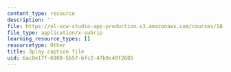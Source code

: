 ```yaml
---
content_type: resource
description: ''
file: https://ol-ocw-studio-app-production.s3.amazonaws.com/courses/18-06sc-linear-algebra-fall-2011/6ac0e17f69005b57bfc247b9c49f2685_lpnY5QVjU5w.vtt
file_type: application/x-subrip
learning_resource_types: []
resourcetype: Other
title: 3play caption file
uid: 6ac0e17f-6900-5b57-bfc2-47b9c49f2685
---
```

